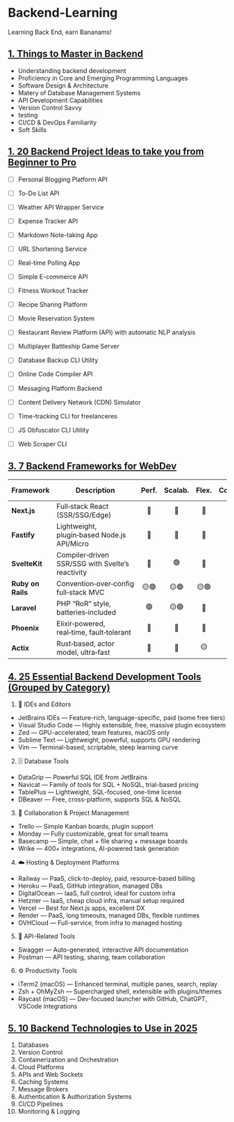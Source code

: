 # Backend-Learning
Learning Back End, earn Bananams!

## [1. Things to Master in Backend](https://roadmap.sh/backend/developer-skills#proficiency-in-core-and-emerging-programming-languages)
- Understanding backend development
- Proficiency in Core and Emerging Programming Languages
- Software Design & Architecture
- Matery of Database Management Systems
- API Development Capabilities
- Version Control Savvy
- testing
- CI/CD & DevOps Familiarity
- Soft Skills

## [1. 20 Backend Project Ideas to take you from Beginner to Pro](https://github.com/MangoOnMars/Backend-Learning/edit/main/README.md)
- [ ] Personal Blogging Platform API
- [ ] To-Do List API
- [ ] Weather API Wrapper Service
- [ ] Expense Tracker API
- [ ] Markdown Note-taking App
- [ ] URL Shortening Service
- [ ] Real-time Polling App
- [ ] Simple E-commerce API
- [ ] Fitness Workout Tracker
- [ ] Recipe Sharing Platform
- [ ] Movie Reservation System
- [ ] Restaurant Review Platform (API) with automatic NLP analysis
- [ ] Multiplayer Battleship Game Server
- [ ] Database Backup CLI Utility
- [ ] Online Code Compiler API
- [ ] Messaging Platform Backend
- [ ] Content Delivery Network (CDN) Simulator
- [ ] Time-tracking CLI for freelanceres
- [ ] JS Obfuscator CLI Utility
- [ ] Web Scraper CLI


## [3. 7 Backend Frameworks for WebDev](https://roadmap.sh/backend/frameworks)
| Framework         | Description                                      | Perf. | Scalab. | Flex. | Community | Learn Curve | Security | Future‑Proofing |
| ----------------- | ------------------------------------------------ | :---: | :-----: | :---: | :-------: | :---------: | :------: | :-------------: |
| **Next.js**       | Full‑stack React (SSR/SSG/Edge)                  |   🔵  |    🔵   |   🔵  |     🔵    |      🟢     |   🟡🟢   |        🔵       |
| **Fastify**       | Lightweight, plugin‑based Node.js API/Micro      |   🔵  |    🔵   |   🔵  |     🟡    |      🟢     |    🟢    |        🔵       |
| **SvelteKit**     | Compiler‑driven SSR/SSG with Svelte’s reactivity |   🔵  |    🟢   |   🔵  |    🟡🟢   |      🟢     |    🟡    |        🔵       |
| **Ruby on Rails** | Convention‑over‑config full‑stack MVC            |  🟡🟢 |   🟡🟢  |  🟡🟢 |     🔵    |      🟢     |   🟡🟢   |        🟢       |
| **Laravel**       | PHP “RoR” style, batteries‑included              |   🟢  |   🟡🟢  |   🔵  |     🔵    |     🟢🔵    |   🟢🔵   |       🟢🔵      |
| **Phoenix**       | Elixir‑powered, real‑time, fault‑tolerant        |   🔵  |    🔵   |   🔵  |    🟠🟡   |     🟡🟢    |   🟡🟢   |        🔵       |
| **Actix**         | Rust‑based, actor model, ultra‑fast              |   🔵  |    🔵   |   🟡  |    🟡🟢   |     🔴🟠    |   🟠🟡   |       🟢🔵      |


## [4. 25 Essential Backend Development Tools (Grouped by Category)](https://roadmap.sh/backend/developer-tools)
1. 🧠 IDEs and Editors
- JetBrains IDEs — Feature-rich, language-specific, paid (some free tiers)
- Visual Studio Code — Highly extensible, free, massive plugin ecosystem
- Zed — GPU-accelerated, team features, macOS only
- Sublime Text — Lightweight, powerful, supports GPU rendering
- Vim — Terminal-based, scriptable, steep learning curve

2. 🗄️ Database Tools
- DataGrip — Powerful SQL IDE from JetBrains
- Navicat — Family of tools for SQL + NoSQL, trial-based pricing
- TablePlus — Lightweight, SQL-focused, one-time license
- DBeaver — Free, cross-platform, supports SQL & NoSQL

3. 🤝 Collaboration & Project Management
- Trello — Simple Kanban boards, plugin support
- Monday — Fully customizable, great for small teams
- Basecamp — Simple, chat + file sharing + message boards
- Wrike — 400+ integrations, AI-powered task generation

4. ☁️ Hosting & Deployment Platforms
- Railway — PaaS, click-to-deploy, paid, resource-based billing
- Heroku — PaaS, GitHub integration, managed DBs
- DigitalOcean — IaaS, full control, ideal for custom infra
- Hetzner — IaaS, cheap cloud infra, manual setup required
- Vercel — Best for Next.js apps, excellent DX
- Render — PaaS, long timeouts, managed DBs, flexible runtimes
- OVHCloud — Full-service, from infra to managed hosting

5. 🔌 API-Related Tools
- Swagger — Auto-generated, interactive API documentation
- Postman — API testing, sharing, team collaboration

6. ⚙️ Productivity Tools
- iTerm2 (macOS) — Enhanced terminal, multiple panes, search, replay
- Zsh + OhMyZsh — Supercharged shell, extensible with plugins/themes
- Raycast (macOS) — Dev-focused launcher with GitHub, ChatGPT, VSCode integrations

## [5. 10 Backend Technologies to Use in 2025]()
1. Databases
2. Version Control
3. Containerization and Orchestration
4. Cloud Platforms
5. APIs and Web Sockets
6. Caching Systems
7. Message Brokers
8. Authentication & Authorization Systems
9. CI/CD Pipelines
10. Monitoring & Logging
